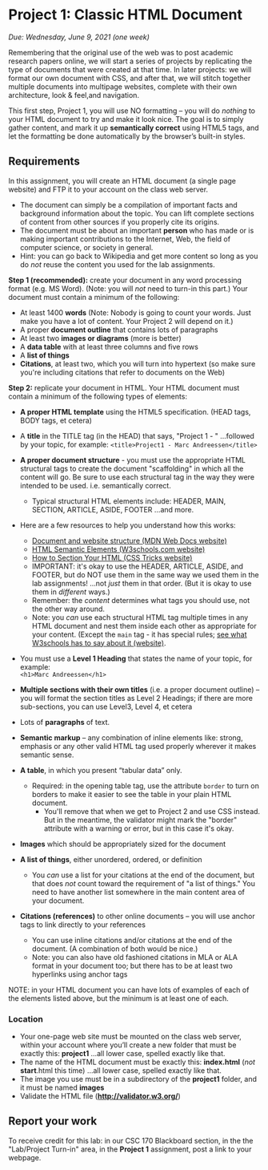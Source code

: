 # Project 1: Classic HTML Document

*Due: Wednesday, June 9, 2021 (one week)*


Remembering that the original use of the web was to post academic research papers online, we will start a series of projects by replicating the type of documents that were created at that time.  In later projects: we will format our own document with CSS, and after that, we will stitch together multiple documents into multipage websites, complete with their own architecture, look & feel,and navigation.

This first step, Project 1, you will use NO formatting – you will do *nothing* to your HTML document to try and make it look nice.  The goal is to simply gather content, and mark it up **semantically correct** using HTML5 tags, and let the formatting be done automatically by the browser’s built-in styles.  

## Requirements

In this assignment, you will create an HTML document (a single page website) and FTP it to your account on the class web server.  

- The document can simply be a compilation of important facts and background information about the topic. You can lift complete sections of content from other sources if you properly cite its origins. 
- The document must be about an important **person** who has made or is making important contributions to the Internet, Web, the field of computer science, or society in general.
- Hint: you can go back to Wikipedia and get more content so long as you do *not* reuse the content you used for the lab assignments. 

**Step 1 (recommended):** create your document in any word processing format (e.g. MS Word).  (Note: you will *not* need to turn-in this part.)  Your document must contain a minimum of the following:

- At least 1400 **words** (Note: Nobody is going to count your words.  Just make you have a lot of content.  Your Project 2 will depend on it.)
- A proper **document outline** that contains lots of paragraphs
- At least two **images or diagrams** (more is better)
- A **data table** with at least three columns and five rows
- A **list of things**
- **Citations**, at least two, which you will turn into hypertext (so make sure you're including citations that refer to documents on the Web)

**Step 2:** replicate your document in HTML.  Your HTML document must contain a minimum of the following types of elements:

- **A proper HTML template** using the HTML5 specification.  (HEAD tags, BODY tags, et cetera)

- A **title** in the TITLE tag (in the HEAD) that says, "Project 1 - " ...followed by your topic, for example: `<title>Project1 - Marc Andreessen</title>`

- **A proper document structure** - you must use the appropriate HTML structural tags to create the document "scaffolding" in which all the content will go.  Be sure to use each structural tag in the way they were intended to be used. i.e. semantically correct.  

  - Typical structural HTML elements include: HEADER, MAIN, SECTION, ARTICLE, ASIDE, FOOTER ...and more.  
- Here are a few resources to help you understand how this works:
  - [Document and website structure (MDN Web Docs website)](https://developer.mozilla.org/en-US/docs/Learn/HTML/Introduction_to_HTML/Document_and_website_structure)
  - [HTML Semantic Elements (W3schools.com website)](https://www.w3schools.com/html/html5_semantic_elements.asp)
  - [How to Section Your HTML (CSS Tricks website)](https://css-tricks.com/how-to-section-your-html/)
  - IMPORTANT: it's okay to use the HEADER, ARTICLE, ASIDE, and FOOTER, but do NOT use them in the same way we used them in the lab assignments!  ...not *just* them in that order.  (But it is okay to use them in *different* ways.)
  - Remember: the *content* determines what tags you should use, not the other way around.
  - Note: you *can* use each structural HTML tag multiple times in any HTML document and nest them inside each other as appropriate for your content.  (Except the `main` tag - it has special rules; [see what W3schools has to say about it (website)](https://www.w3schools.com/tags/tag_main.asp).
  
- You must use a **Level 1 Heading** that states the name of your topic, for example:<br> `<h1>Marc Andreessen</h1>` 

- **Multiple sections with their own titles** (i.e. a proper document outline) – you will format the section titles as Level 2 Headings; if there are more sub-sections, you can use Level3, Level 4, et cetera

- Lots of **paragraphs** of text.

- **Semantic markup** – any combination of inline elements like: strong, emphasis or any other valid HTML tag used properly wherever it makes semantic sense.  

- **A table**, in which you present “tabular data” only.

  - Required: in the opening table tag, use the attribute `border` to turn on borders to make it easier to see the table in your plain HTML document.
    - You'll remove that when we get to Project 2 and use CSS instead. But in the meantime, the validator might mark the "border" attribute with a warning or error, but in this case it's okay.  

- **Images** which should be appropriately sized for the document 

- **A list of things**, either unordered, ordered, or definition

  - You *can* use a list for your citations at the end of the document, but that does *not* count toward the requirement of "a list of things."  You need to have another list somewhere in the main content area of your document.

- **Citations (references)** to other online documents – you will use anchor tags to link directly to your references
  - You can use inline citations and/or citations at the end of the document.  (A combination of both would be nice.)
  - Note: you can also have old fashioned citations in MLA or ALA format in your document too; but there has to be at least two hyperlinks using anchor tags

NOTE: in your HTML document you can have lots of examples of each of the elements listed above, but the minimum is at least one of each.

### Location

- Your one-page web site must be mounted on the class web server, within your account where you’ll create a new folder that must be exactly this: **project1** …all lower case, spelled exactly like that.
- The name of the HTML document must be exactly this: **index.html** (*not* **start**.html this time) …all lower case, spelled exactly like that. 
- The image you use must be in a subdirectory of the **project1** folder, and it must be named **images** 
- Validate the HTML file (**http://validator.w3.org/**)

## Report your work

To receive credit for this lab: in our CSC 170 Blackboard section, in the the "Lab/Project Turn-in" area, in the **Project 1** assignment, post a link to your webpage.